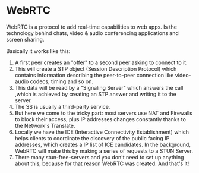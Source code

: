 # WebRTC

WebRTC is a protocol to add real-time capabilities to web apps. Is the technology behind chats, video & audio conferencing applications and screen sharing.

Basically it works like this:

1. A first peer creates an "offer" to a second peer asking to connect to it.
2. This will create a STP object (Session Description Protocol) which contains information describing the peer-to-peer connection like video-audio codecs, timing and so on.
3. This data will be read by a "Signaling Server" which answers the call ,which is achieved by creating an STP answer and writing it to the server.
4. &#x20;The SS is usually a third-party service.&#x20;
5. But here we come to the tricky part: most servers use NAT and Firewalls to block their access, plus IP addresses changes constantly thanks to the Network's Translate.&#x20;
6. Locally we have the ICE (Interactive Connectivity Establishment) which helps clients to coordinate the discovery of the public facing IP addresses, which creates a IP list of ICE candidates. In the background, WebRTC will make this by making a series of requests to a STUN Server.&#x20;
7. There many stun-free-servers and you don't need to set up anything about this, because for that reason WebRTC was created. And that's it!

